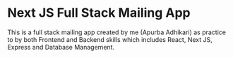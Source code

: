 # Next JS Full Stack Mailing App
This is a full stack mailing app created by me (Apurba Adhikari) as practice to by both Frontend and Backend skills which includes React, Next JS, Express and Database Management.